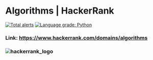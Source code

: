 # Algorithms | HackerRank
[![Total alerts](https://img.shields.io/lgtm/alerts/g/harshildarji/Algorithms-HackerRank.svg?logo=lgtm&logoWidth=18)](https://lgtm.com/projects/g/harshildarji/Algorithms-HackerRank/alerts/)
[![Language grade: Python](https://img.shields.io/lgtm/grade/python/g/harshildarji/Algorithms-HackerRank.svg?logo=lgtm&logoWidth=18)](https://lgtm.com/projects/g/harshildarji/Algorithms-HackerRank/context:python)
### Link: https://www.hackerrank.com/domains/algorithms
### ![hackerrank_logo](https://hrcdn.net/hackerrank/assets/brand/h_mark_sm-2b74ffcaf85d7091a6301c30d6c411c5.svg)
